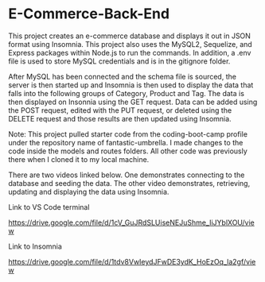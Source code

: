 # E-Commerce-Back-End

This project creates an e-commerce database and displays it out in JSON format using Insomnia. This project also uses the MySQL2, Sequelize, and Express packages within Node.js to run the commands. In addition, a .env file is used to store MySQL credentials and is in the gitignore folder. 

After MySQL has been connected and the schema file is sourced, the server is then started up and Insomnia is then used to display the data that falls into the following groups of Category, Product and Tag. The data is then displayed on Insonnia using the GET request. Data can be added using the POST request, edited with the PUT request, or deleted using the DELETE request and those results are then updated using Insomnia.

Note: This project pulled starter code from the coding-boot-camp profile under the repository name of fantastic-umbrella. I made changes to the code inside the models and routes folders. All other code was previously there when I cloned it to my local machine.

There are two videos linked below. One demonstrates connecting to the database and seeding the data. The other video demonstrates, retrieving, updating and displaying the data using Insomnia.

Link to VS Code terminal

https://drive.google.com/file/d/1cV_GuJRdSLUiseNEJuShme_IiJYblXOU/view

Link to Insomnia

https://drive.google.com/file/d/1tdv8VwIeydJFwDE3ydK_HoEzOq_la2gf/view
